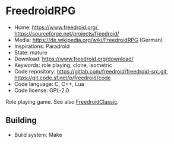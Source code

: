 # FreedroidRPG

- Home: https://www.freedroid.org/, https://sourceforge.net/projects/freedroid/
- Media: https://de.wikipedia.org/wiki/FreedroidRPG (German)
- Inspirations: Paradroid
- State: mature
- Download: https://www.freedroid.org/download/
- Keywords: role playing, clone, isometric
- Code repository: https://gitlab.com/freedroid/freedroid-src.git, https://git.code.sf.net/p/freedroid/code
- Code language: C, C++, Lua
- Code license: GPL-2.0

Role playing game.
See also [FreedroidClassic](https://sourceforge.net/projects/freedroid/files/freedroidClassic/).

## Building

- Build system: Make
